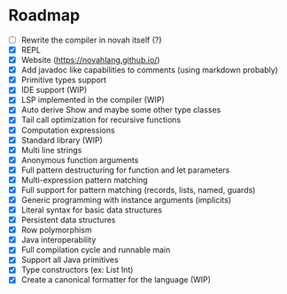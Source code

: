 # Roadmap

- [ ] Rewrite the compiler in novah itself (?)
- [X] REPL
- [X] Website (https://novahlang.github.io/)
- [X] Add javadoc like capabilities to comments (using markdown probably)
- [X] Primitive types support
- [X] IDE support (WIP)
- [X] LSP implemented in the compiler (WIP)
- [X] Auto derive Show and maybe some other type classes
- [X] Tail call optimization for recursive functions
- [X] Computation expressions
- [X] Standard library (WIP)
- [X] Multi line strings
- [X] Anonymous function arguments
- [X] Full pattern destructuring for function and let parameters
- [X] Multi-expression pattern matching
- [X] Full support for pattern matching (records, lists, named, guards)
- [X] Generic programming with instance arguments (implicits)
- [X] Literal syntax for basic data structures
- [X] Persistent data structures
- [X] Row polymorphism
- [X] Java interoperability
- [X] Full compilation cycle and runnable main
- [X] Support all Java primitives
- [X] Type constructors (ex: List Int)
- [X] Create a canonical formatter for the language (WIP)